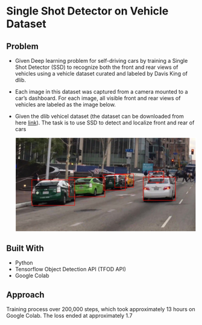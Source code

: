 # Single Shot Detector on Vehicle Dataset

## Problem
* Given Deep learning problem for self-driving cars by training a Single Shot Detector (SSD) to recognize both the front and rear views of vehicles using a vehicle dataset curated and labeled by Davis King of dlib.
* Each image in this dataset was captured from a camera mounted to a car’s dashboard. For each image, all visible front and rear views of vehicles are labeled as the image below.
* Given the dlib vehicel dataset (the dataset can be downloaded from here 
[link](http://dlib.net/files/data/)). The task is to use SSD to detect and localize front and rear of cars

    ![example ](example.PNG)


## Built With
* Python
* Tensorflow Object Detection API (TFOD API)
* Google Colab

## Approach


Training process over 200,000 steps, which took approximately 13 hours on Google Colab. The loss ended at approximately 1.7
